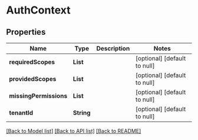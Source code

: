 # AuthContext
## Properties

| Name | Type | Description | Notes |
|------------ | ------------- | ------------- | -------------|
| **requiredScopes** | **List** |  | [optional] [default to null] |
| **providedScopes** | **List** |  | [optional] [default to null] |
| **missingPermissions** | **List** |  | [optional] [default to null] |
| **tenantId** | **String** |  | [optional] [default to null] |

[[Back to Model list]](../README.md#documentation-for-models) [[Back to API list]](../README.md#documentation-for-api-endpoints) [[Back to README]](../README.md)

